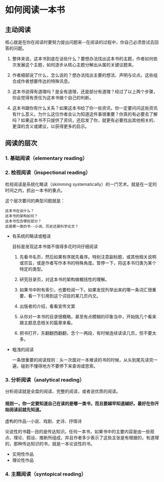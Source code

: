 # 如何阅读一本书

## 主动阅读

核心就是在你在阅读时要努力提出问题来--在阅读的过程中，你自己必须尝试去回答的问题。

1. 整体来说，这本书到底在谈些什么？要想办法找出这本书的主题，作者如何依次发展这个主题，如何逐步从核心主题分解出从属的关键议题来。

2. 作者细部说了什么，怎么说的？想办法找出主要的想法、声明与论点。这些组合成作者想要传达的特殊讯息。

3. 这本书说得有道理吗？是全有道理，还是部分有道理？经过了以上两个步骤，你会觉得有责任为这本书做个自己的判断。

4. 这本书跟你有什么关系？如果这本书给了你一些资讯，你一定要问问这些资讯有什么意义。为什么这位作者会认为知道这件事很重要？你真的有必要去了解吗？如果这本书不只提供了资讯，还启发了你，就更有必要找出其他相关的、更深的含义或建议，以获得更多的启示。

## 阅读的层次

### 1. 基础阅读（elementary reading）

### 2. 检视阅读（inspectional reading）

检视阅读是系统化略读（skimming systematically）的一门艺术。就是在一定的时间之内，抓出一本书的重点。

这个层次要问的典型问题就是：

    这本书在谈什么？
    这本书的架构如何？
    这本书包含哪些部分？
    这是哪一类的书--小说、历史还是科学论文？

- 有系统的略读或粗读

    目标是发现这本书值不值得多花时间仔细阅读

    1. 先看书名页，然后如果有序就先看序。特别注意副标题，或其他相关说明或宗旨，或是作者写作本书的特殊角度。暂停一下，将这本书归类为某个特定的类型。

    2. 研究目录页，对这本书的架构做概括性的理解。

    3. 如果书中附有索引，也要检阅一下。如果发现列举出来的哪一条词汇很重要，看一下引用到这个词目的某几页内文。

    4. 出版者的介绍，看看宣传文案

    5. 从你对一本书的目录很概略，甚至有点模糊的印象当中，开始挑几个看来跟主题息息相关的篇章来看。

    6. 把书打开，东翻翻西翻翻，念个一两段，有时候连续读读几页，但不要太多。

- 粗浅的阅读

    一条很重要的阅读规则：头一次面对一本难读的书的时候，从头到尾先读完一遍，碰到不懂得地方不要停下来查询或思索。

### 3. 分析阅读（analytical reading）

分析阅读就是全盘的阅读、完整的阅读，或者说优质的阅读。

#### 规则一，你一定要知道自己在读的是哪一类书，而且要越早知道越好。最好在你开始阅读前就先知道。

虚构的作品--小说、戏剧、史诗、抒情诗

论说性的书籍--目的是传达知识。任何一本书，如果书中的主要内容是由一些观点、理论、假设、推断所组成，并且作者多少表示了这些主张是有根据的，有道理的，那种传达知识的书，就是一本论说性的书。
    
- 实用性作品
- 理论性作品

### 4. 主题阅读（syntopical reading）